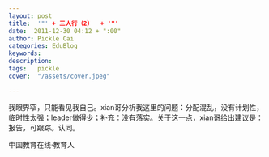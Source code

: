 ```yaml
---
layout: post  
title:  '"' + 三人行（2）  + '"'
date:  2011-12-30 04:12 + ":00" 
author: Pickle Cai  
categories: EduBlog  
keywords: 
description:   
tags:	pickle   
cover:  "/assets/cover.jpeg"  

---  
```

    
我眼界窄，只能看见我自己。xian哥分析我这里的问题：分配混乱，没有计划性，临时性太强；leader做得少；补充：没有落实。关于这一点，xian哥给出建议是：报告，可跟踪。认同。										

		    
 中国教育在线·教育人

